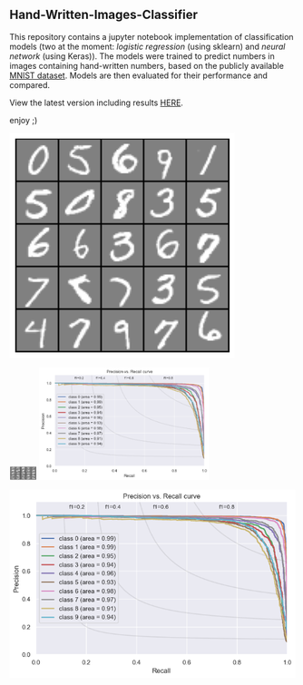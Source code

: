 ## Hand-Written-Images-Classifier
This repository contains a jupyter notebook implementation of classification models (two at the moment: _logistic regression_ (using sklearn) and _neural network_ (using Keras)). 
The models were trained to predict numbers in images containing hand-written numbers, based on the publicly available [MNIST dataset](http://yann.lecun.com/exdb/mnist/). 
Models are then evaluated for their performance and compared. 

View the latest version including results [HERE](https://github.com/ErezWasserman/hand-written-images-classifier/blob/master/Evaluate%20classification%20methods%20for%20hand-written%20digits%20identifiers.ipynb).

enjoy ;)

![](imgs/rand_imgs.png)

<img src="https://github.com/ErezWasserman/hand-written-images-classifier/blob/master/imgs/rand_imgs.png" height="24" width="48">

<img src="https://github.com/ErezWasserman/hand-written-images-classifier/blob/master/imgs/P-R_curve.png" width="300" />

![P-R_curve](imgs/P-R_curve.png)   
